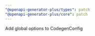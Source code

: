 ```yaml
---
"@openapi-generator-plus/types": patch
"@openapi-generator-plus/core": patch
---
```


Add global options to CodegenConfig
